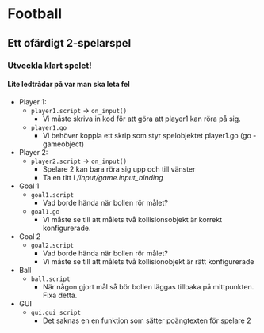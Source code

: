 # Football
## Ett ofärdigt 2-spelarspel
### Utveckla klart spelet!

#### Lite ledtrådar på var man ska leta fel
- Player 1:
    - `player1.script` -> `on_input()`
        - Vi måste skriva in kod för att göra att player1 kan röra på sig.
    - `player1.go`
        - Vi behöver koppla ett skrip som styr spelobjektet player1.go (go - gameobject)
- Player 2:
    - `player2.script` -> `on_input()`
        - Spelare 2 kan bara röra sig upp och till vänster
        - Ta en titt i */input/game.input_binding*
- Goal 1
    - `goal1.script` 
        - Vad borde hända när bollen rör målet?
    - `goal1.go` 
        - Vi måste se till att målets två kollisionsobjekt är korrekt konfigurerade.
- Goal 2
    - `goal2.script`
        - Vad borde hända när bollen rör målet?
        - Vi måste se till att målets två kollisionobjekt är rätt konfigurerade
- Ball
    - `ball.script`
        - När någon gjort mål så bör bollen läggas tillbaka på mittpunkten. Fixa detta.
- GUI
    - `gui.gui_script`
        - Det saknas en en funktion som sätter poängtexten för spelare 2

    

